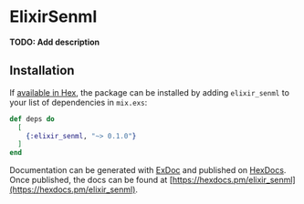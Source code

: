 # ElixirSenml

**TODO: Add description**

## Installation

If [available in Hex](https://hex.pm/docs/publish), the package can be installed
by adding `elixir_senml` to your list of dependencies in `mix.exs`:

```elixir
def deps do
  [
    {:elixir_senml, "~> 0.1.0"}
  ]
end
```

Documentation can be generated with [ExDoc](https://github.com/elixir-lang/ex_doc)
and published on [HexDocs](https://hexdocs.pm). Once published, the docs can
be found at [https://hexdocs.pm/elixir_senml](https://hexdocs.pm/elixir_senml).

